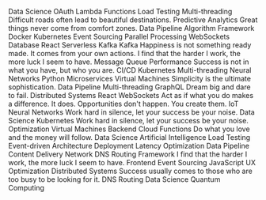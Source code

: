 Data Science OAuth Lambda Functions Load Testing Multi-threading Difficult roads often lead to beautiful destinations. Predictive Analytics Great things never come from comfort zones. Data Pipeline Algorithm Framework
Docker Kubernetes Event Sourcing Parallel Processing WebSockets Database React Serverless Kafka
Kafka Happiness is not something ready made. It comes from your own actions. I find that the harder I work, the more luck I seem to have. Message Queue Performance Success is not in what you have, but who you are. CI/CD Kubernetes Multi-threading Neural Networks Python Microservices Virtual Machines Simplicity is the ultimate sophistication. Data Pipeline
Multi-threading GraphQL Dream big and dare to fail. Distributed Systems React WebSockets Act as if what you do makes a difference. It does. Opportunities don't happen. You create them. IoT Neural Networks Work hard in silence, let your success be your noise. Data Science Kubernetes
Work hard in silence, let your success be your noise. Optimization Virtual Machines Backend Cloud Functions Do what you love and the money will follow. Data Science Artificial Intelligence Load Testing
Event-driven Architecture Deployment Latency Optimization Data Pipeline Content Delivery Network DNS Routing Framework I find that the harder I work, the more luck I seem to have. Frontend
Event Sourcing JavaScript UX Optimization Distributed Systems Success usually comes to those who are too busy to be looking for it. DNS Routing Data Science Quantum Computing
